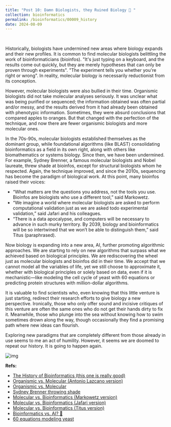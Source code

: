 ```yaml
---
title: "Post 10: Damn Biologists, they Ruined Biology 🤬 "
collection: bioinformatics
permalink: /bioinformatics/00009_history
date: 2024-08-09
---
```


&nbsp;


Historically, biologists have undermined new areas where biology expands and their new profiles. It is common to find 
molecular biologists belittling the work of bioinformaticians (bioinfos). "It's just typing on a keyboard, and the results
come out quickly, but they are merely hypotheses that can only be proven through experiments". 
"The experiment tells you whether you're right or wrong". In reality, molecular biology is necessarily reductionist 
from its conception.  

However, molecular biologists were also bullied in their time. Organismic biologists did not take molecular analyses 
seriously. It was unclear what was being purified or sequenced; the information obtained was often partial and/or messy, 
and the results derived from it had already been obtained with phenotypic information. Sometimes, they were absurd 
conclusions that compared apples to oranges. But that changed with the perfection of the technique, and now there are 
fewer organismic biologists and more molecular ones.  

In the 70s-90s, molecular biologists established themselves as the dominant group, while foundational algorithms (like BLAST) 
consolidating bioinformatics as a field in its own right, along with others like biomathematics or systems biology. 
Since then, we have been undermined. For example, Sydney Brenner, a famous molecular biologists and Nobel laureate,
threw shade at bioinfos, except for structural biologists whom he respected. Again, the technique improved, and since the 
2010s, sequencing has become the paradigm of biological work. At this point, many bioinfos raised their voices:  
- “What matters are the questions you address, not the tools you use. Bioinfos are biologists who use a different tool,” said Markowetz.  
- “We imagine a world where molecular biologists are asked to perform computational validation just as we are asked todo experimental validation,” said Jafari and his colleagues.  
- “There is a data apocalypse, and computers will be necessary to advance in such murky territory. By 2039, biology and bioinformatics will be so intertwined that we won’t be able to distinguish them,” said Titus (paraphrased).  

Now biology is expanding into a new area, AI, further promoting algorithmic approaches. We are starting to rely on new
algorithms that surpass what we achieved based on biological principles. We are rediscovering the wheel just as molecular 
biologists and bioinfos did in their time. We accept that we cannot model all the variables of life, yet we still choose
to approximate it, whether with biological principles or solely based on data, even if it is mechanistic—like modeling the 
cell cycle of yeast with 60 equations or predicting protein structures with million-dollar algorithms.  

It is valuable to find scientists who, even knowing that this little venture is just starting, redirect their research 
efforts to give biology a new perspective. Ironically, those who only offer sound and incisive critiques of this venture 
are often the same ones who do not get their hands dirty to fix it. 
Meanwhile, those who plunge into the sea without knowing how to swim sometimes drown along the way, though occasionally 
they find a promising path where new ideas can flourish.  

Exploring new paradigms that are completely different from those already in use seems to me an act of humility.
However, it seems we are doomed to repeat our history. It is going to happen again.  

![img](https://miangoar.github.io//images/bioinformatics/00009_gun.jpg)  

**Refs:**  

* [The History of Bioinformatics (this one is really good)](https://academic.oup.com/bib/article/20/6/1981/5066445)  
* [Organismic vs. Molecular (Antonio Lazcano version)](https://www.youtube.com/live/qCLgEnSUUmc?si=dowYS6RMDWtHRlaR&t=1205)  
* [Organismic vs. Molecular](https://www.nature.com/articles/nrg3540)  
* [Sydney Brenner throwing shade](https://x.com/ItaiYanai/status/1728955683213835685)  
* [Molecular vs. Bioinformatics (Markowetz version)](https://journals.plos.org/plosbiology/article?id=10.1371/journal.pbio.2002050)  
* [Molecular vs. Bioinformatics (Jafari version)](https://genomebiology.biomedcentral.com/articles/10.1186/s13059-021-02292-4)  
* [Molecular vs. Bioinformatics (Titus version)](https://youtu.be/uwsjwMO-TEA)  
* [Bioinformatics vs. AI? 🤔](https://journals.plos.org/plosbiology/article?id=10.1371/journal.pbio.3002495)  
* [60 equations modeling yeast](https://pubmed.ncbi.nlm.nih.gov/15169868/)  
